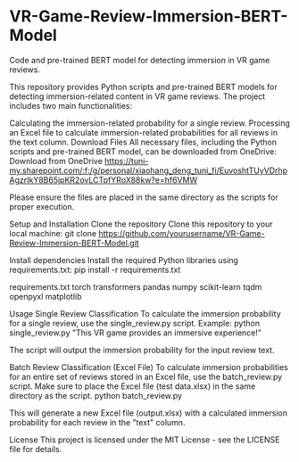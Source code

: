 # VR-Game-Review-Immersion-BERT-Model
Code and pre-trained BERT model for detecting immersion in VR game reviews.

This repository provides Python scripts and pre-trained BERT models for detecting immersion-related content in VR game reviews. The project includes two main functionalities:

Calculating the immersion-related probability for a single review.
Processing an Excel file to calculate immersion-related probabilities for all reviews in the text column.
Download Files
All necessary files, including the Python scripts and pre-trained BERT model, can be downloaded from OneDrive:
Download from OneDrive https://tuni-my.sharepoint.com/:f:/g/personal/xiaohang_deng_tuni_fi/EuvoshtTUyVDrhpAgzrIkY8B65jpKR2ovLCTpfYRoX88kw?e=hf6VMW

Please ensure the files are placed in the same directory as the scripts for proper execution.

Setup and Installation
Clone the repository
Clone this repository to your local machine:
git clone https://github.com/yourusername/VR-Game-Review-Immersion-BERT-Model.git

Install dependencies
Install the required Python libraries using requirements.txt:
pip install -r requirements.txt

requirements.txt
torch
transformers
pandas
numpy
scikit-learn
tqdm
openpyxl
matplotlib

Usage
Single Review Classification
To calculate the immersion probability for a single review, use the single_review.py script. Example:
python single_review.py "This VR game provides an immersive experience!"

The script will output the immersion probability for the input review text.

Batch Review Classification (Excel File)
To calculate immersion probabilities for an entire set of reviews stored in an Excel file, use the batch_review.py script. Make sure to place the Excel file (test data.xlsx) in the same directory as the script.
python batch_review.py

This will generate a new Excel file (output.xlsx) with a calculated immersion probability for each review in the "text" column.

License
This project is licensed under the MIT License - see the LICENSE file for details.
